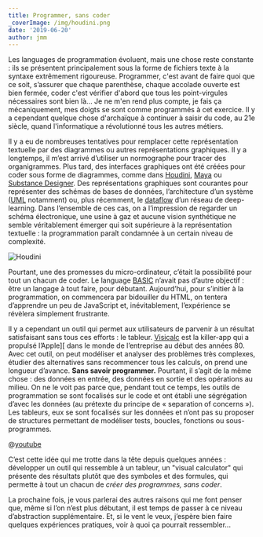 ```yaml
---
title: Programmer, sans coder
_coverImage: /img/houdini.png
date: '2019-06-20'
author: jmm
---
```


Les languages de programmation évoluent, mais une chose reste constante : ils se présentent principalement sous la forme de fichiers texte à la syntaxe extrêmement rigoureuse. Programmer, c'est avant de faire quoi que ce soit, s’assurer que chaque parenthèse, chaque accolade ouverte est bien fermée, coder c'est vérifier d'abord que tous les point-virgules nécessaires sont bien là... Je ne m'en rend plus compte, je fais ça mécaniquement, mes doigts se sont comme programmés à cet exercice. Il y a cependant quelque chose d'archaïque à continuer à saisir du code, au 21e siècle, quand l'informatique a révolutionné tous les autres métiers.

Il y a eu de nombreuses tentatives pour remplacer cette représentation textuelle par des diagrammes ou autres représentations graphiques. Il y a longtemps, il m’est arrivé d’utiliser un normographe pour tracer des organigrammes. Plus tard, des interfaces graphiques ont été créées pour coder sous forme de diagrammes, comme dans [Houdini](http://www.sidefx.com/docs/houdini/basics/intro.html), [Maya](http://help.autodesk.com/view/MAYALT/2019/ENU/?guid=GUID-EBC629FE-0075-42BF-816F-9DEFFD17D6FC) ou [Substance Designer](https://docs.substance3d.com/sddoc/the-graph-view-129368149.html). Des représentations graphiques sont courantes pour représenter des schémas de bases de données, l’architecture d’un système ([UML](https://www.nomagic.com/products/magicdraw#screenshots) notamment) ou, plus récemment, le [dataflow](https://www.tensorflow.org/guide/graphs) d’un réseau de deep-learning. Dans l’ensemble de ces cas, on a l’impression de regarder un schéma électronique, une usine à gaz et aucune vision synthétique ne semble véritablement émerger qui soit supérieure à la représentation textuelle : la programmation paraît condamnée à un certain niveau de complexité.

![Houdini](/img/houdini.png)

Pourtant, une des promesses du micro-ordinateur, c’était la possibilité pour tout un chacun de coder. Le language [BASIC](https://www.youtube.com/watch?v=pqAg0GJLPGk) n’avait pas d’autre objectif : être un langage à tout faire, pour débutant. Aujourd’hui, pour s’initier à la programmation, on commencera par bidouiller du HTML, on tentera d’apprendre un peu de JavaScript et, inévitablement, l’expérience se révèlera simplement frustrante.

Il y a cependant un outil qui permet aux utilisateurs de parvenir à un résultat satisfaisant sans tous ces efforts : le tableur. [Visicalc](http://www.bricklin.com/history/saiidea.htm) est la killer-app qui a propulsé l’Apple][ dans le monde de l’entreprise au début des années 80. Avec cet outil, on peut modéliser et analyser des problèmes très complexes, étudier des alternatives sans recommencer tous les calculs, on prend une longueur d’avance. **Sans savoir programmer.** Pourtant, il s’agit de la même chose : des données en entrée, des données en sortie et des opérations au milieu. On ne le voit pas parce que, pendant tout ce temps, les outils de programmation se sont focalisés sur le code et ont établi une ségrégation d’avec les données (au prétexte du principe de « separation of concerns »). Les tableurs, eux se sont focalisés sur les données et n’ont pas su proposer de structures permettant de modéliser tests, boucles, fonctions ou sous-programmes.

@[youtube](IU96Pd_npn4)

C’est cette idée qui me trotte dans la tête depuis quelques années : développer un outil qui ressemble à un tableur, un "visual calculator" qui présente des résultats plutôt que des symboles et des formules, qui permette à tout un chacun de _créer des programmes, sans coder_.

La prochaine fois, je vous parlerai des autres raisons qui me font penser que, même si l’on n’est plus débutant, il est temps de passer à ce niveau d’abstraction supplémentaire. Et, si le vent le veux, j’espère bien faire quelques expériences pratiques, voir à quoi ça pourrait ressembler...
